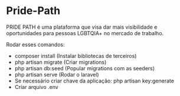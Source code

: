 # Pride-Path
PRIDE PATH é uma plataforma que visa dar mais visibilidade e oportunidades para pessoas LGBTQIA+ no mercado de trabalho. 

Rodar esses comandos:
- composer install (Instalar bibliotecas de terceiros)
- php artisan migrate (Criar migrations)
- php artisan db:seed (Popular migrations com as seeders)
- php artisan serve (Rodar o laravel)
- Se necessário criar chave da aplicação: php artisan key:generate
- Criar arquivo .env
